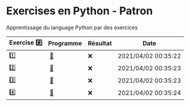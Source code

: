 # Exercises en Python - Patron

Apprentissage du language Python par des exercices

|  Exercise :hash:  |  Programme | Résultat | Date |
|-------------------|------------|----------|------|
| :one: | [:bookmark:](01/programme.py) | :x: | 2021/04/02 00:35:22 |
| :two: | [:bookmark:](02/programme.py) | :x: | 2021/04/02 00:35:23 |
| :three: | [:bookmark:](03/programme.py) | :x: | 2021/04/02 00:35:23 |
| :four: | [:bookmark:](04/programme.py) | :x: | 2021/04/02 00:35:24 |
